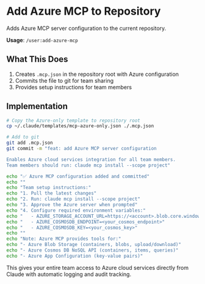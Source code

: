 # Add Azure MCP to Repository

Adds Azure MCP server configuration to the current repository.

**Usage**: `/user:add-azure-mcp`

## What This Does

1. Creates `.mcp.json` in the repository root with Azure configuration
2. Commits the file to git for team sharing
3. Provides setup instructions for team members

## Implementation

```bash
# Copy the Azure-only template to repository root
cp ~/.claude/templates/mcp-azure-only.json ./.mcp.json

# Add to git
git add .mcp.json
git commit -m "feat: add Azure MCP server configuration

Enables Azure cloud services integration for all team members.
Team members should run: claude mcp install --scope project"

echo "✅ Azure MCP configuration added and committed"
echo ""
echo "Team setup instructions:"
echo "1. Pull the latest changes"
echo "2. Run: claude mcp install --scope project"
echo "3. Approve the Azure server when prompted"
echo "4. Configure required environment variables:"
echo "   - AZURE_STORAGE_ACCOUNT_URL=https://<account>.blob.core.windows.net"
echo "   - AZURE_COSMOSDB_ENDPOINT=<your_cosmos_endpoint>"
echo "   - AZURE_COSMOSDB_KEY=<your_cosmos_key>"
echo ""
echo "Note: Azure MCP provides tools for:"
echo "- Azure Blob Storage (containers, blobs, upload/download)"
echo "- Azure Cosmos DB NoSQL API (containers, items, queries)"
echo "- Azure App Configuration (key-value pairs)"
```

This gives your entire team access to Azure cloud services directly from Claude with automatic logging and audit tracking.